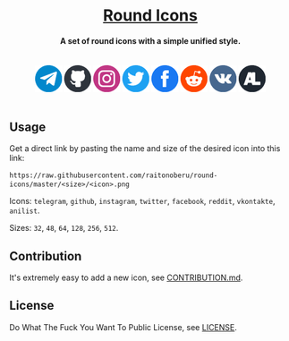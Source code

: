 <div align="center">

<h1><a href="https://github.com/raitonoberu/round-icons">Round Icons</a></h1>
<h4>A set of round icons with a simple unified style.</h4>
<br>
<!-- Add your icon here (1) -->
<img src="48/telegram.png">
<img src="48/github.png">
<img src="48/instagram.png">
<img src="48/twitter.png">
<img src="48/facebook.png">
<img src="48/reddit.png">
<img src="48/vkontakte.png">
<img src="48/anilist.png">

</div>

<br>

## Usage

Get a direct link by pasting the name and size of the desired icon into this link:

```
https://raw.githubusercontent.com/raitonoberu/round-icons/master/<size>/<icon>.png
```

<!-- Add your icon here (2) -->

Icons: `telegram`, `github`, `instagram`, `twitter`, `facebook`, `reddit`, `vkontakte`, `anilist`.

Sizes: `32`, `48`, `64`, `128`, `256`, `512`.

## Contribution

It's extremely easy to add a new icon, see [CONTRIBUTION.md](./CONTRIBUTION.md).

## License

Do What The Fuck You Want To Public License, see [LICENSE](./LICENSE).
